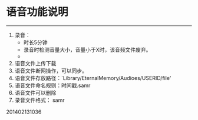 # 语音功能说明

---
1. 录音：
	* 时长5分钟
	* 录音时检测音量大小，音量小于X时，该音频文件废弃。
	* 
1. 语音文件上传下载
2. 语音文件断网操作，可以同步。
3. 语音文件存放路径：`Library/EternalMemory/Audioes/USERID/file'
4. 语音文件命名规则：时间戳.samr
5. 语音文件可以删除
6. 录音文件格式： samr

201402131036